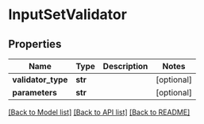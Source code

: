# InputSetValidator

## Properties
Name | Type | Description | Notes
------------ | ------------- | ------------- | -------------
**validator_type** | **str** |  | [optional] 
**parameters** | **str** |  | [optional] 

[[Back to Model list]](../README.md#documentation-for-models) [[Back to API list]](../README.md#documentation-for-api-endpoints) [[Back to README]](../README.md)

